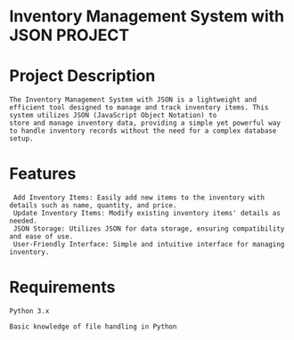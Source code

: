 # Inventory Management System with JSON PROJECT
  # Project Description
    The Inventory Management System with JSON is a lightweight and efficient tool designed to manage and track inventory items. This system utilizes JSON (JavaScript Object Notation) to 
    store and manage inventory data, providing a simple yet powerful way to handle inventory records without the need for a complex database setup.

# Features
     Add Inventory Items: Easily add new items to the inventory with details such as name, quantity, and price.
     Update Inventory Items: Modify existing inventory items' details as needed.
     JSON Storage: Utilizes JSON for data storage, ensuring compatibility and ease of use.
     User-Friendly Interface: Simple and intuitive interface for managing inventory.
# Requirements
    Python 3.x
  
    Basic knowledge of file handling in Python

